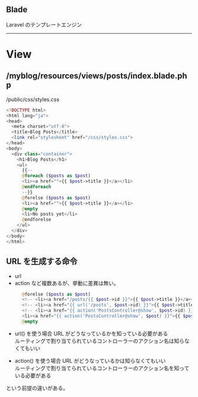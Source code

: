 ## Blade
Laravel のテンプレートエンジン


______________________________________
# View

## /myblog/resources/views/posts/index.blade.php
/public/css/styles.css
```php
<!DOCTYPE html>
<html lang="ja">
<head>
  <meta charset="utf-8">
  <title>Blog Posts</title>
  <link rel="stylesheet" href="/css/styles.css">
</head>
<body>
  <div class="container">
    <h1>Blog Posts</h1>
    <ul>
      {{--
      @foreach ($posts as $post)
      <li><a href="">{{ $post->title }}</a></li>
      @endforeach
      --}}
      @forelse ($posts as $post)
      <li><a href="">{{ $post->title }}</a></li>
      @empty
      <li>No posts yet</li>
      @endforelse
    </ul>
  </div>
</body>
</html>
```

## URL を生成する命令
 * url
 * action
など複数あるが、挙動に差異は無い。
```php
      @forelse ($posts as $post)
      <!-- <li><a href="/posts/{{ $post->id }}">{{ $post->title }}</a></li> -->
      <!-- <li><a href="{{ url('/posts', $post->id) }}">{{ $post->title }}</a></li> -->
      <!-- <li><a href="{{ action('PostsController@show', $post->id) }}">{{ $post->title }}</a></li> -->
      <li><a href="{{ action('PostsController@show', $post) }}">{{ $post->title }}</a></li>
      @empty
```

* url() を使う場合
URL がどうなっているかを知っている必要がある  
ルーティングで割り当てられているコントローラーのアクション名は知らなくてもいい  

* action() を使う場合
URL がどうなっているかは知らなくてもいい  
ルーティングで割り当てられているコントローラーのアクション名を知っている必要がある  


という前提の違いがある。

